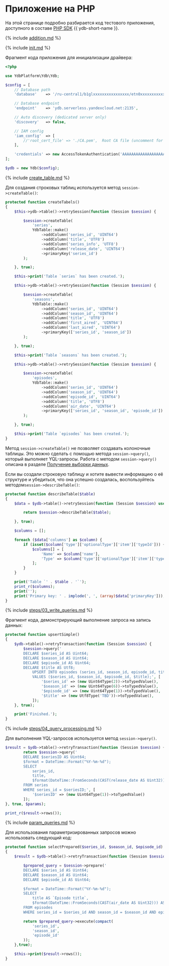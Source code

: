 # Приложение на PHP

На этой странице подробно разбирается код тестового приложения, доступного в составе [PHP SDK](https://github.com/ydb-platform/ydb-php-sdk) {{ ydb-short-name }}.

{% include [addition.md](auxilary/addition.md) %}

{% include [init.md](steps/01_init.md) %}

Фрагмент кода приложения для инициализации драйвера:

```php
<?php

use YdbPlatform\Ydb\Ydb;

$config = [
    // Database path
    'database'    => '/ru-central1/b1glxxxxxxxxxxxxxxxx/etn0xxxxxxxxxxxxxxxx',

    // Database endpoint
    'endpoint'    => 'ydb.serverless.yandexcloud.net:2135',

    // Auto discovery (dedicated server only)
    'discovery'   => false,

    // IAM config
    'iam_config'  => [
        //'root_cert_file' => './CA.pem',  Root CA file (uncomment for dedicated server)
    ],

    'credentials' => new AccessTokenAuthentication('AAAAAAAAAAAAAAAAAAAAAAAAAAAAAAAAAAAAAAA') // use from reference/ydb-sdk/auth
];

$ydb = new Ydb($config);
```

{% include [create_table.md](steps/02_create_table.md) %}

Для создания строковых таблиц используется метод `session->createTable()`:

```php
protected function createTabels()
{
    $this->ydb->table()->retrySession(function (Session $session) {

        $session->createTable(
            'series',
            YdbTable::make()
                ->addColumn('series_id', 'UINT64')
                ->addColumn('title', 'UTF8')
                ->addColumn('series_info', 'UTF8')
                ->addColumn('release_date', 'UINT64')
                ->primaryKey('series_id')
        );

    }, true);

    $this->print('Table `series` has been created.');

    $this->ydb->table()->retrySession(function (Session $session) {

        $session->createTable(
            'seasons',
            YdbTable::make()
                ->addColumn('series_id', 'UINT64')
                ->addColumn('season_id', 'UINT64')
                ->addColumn('title', 'UTF8')
                ->addColumn('first_aired', 'UINT64')
                ->addColumn('last_aired', 'UINT64')
                ->primaryKey(['series_id', 'season_id'])
        );

    }, true);

    $this->print('Table `seasons` has been created.');

    $this->ydb->table()->retrySession(function (Session $session) {

        $session->createTable(
            'episodes',
            YdbTable::make()
                ->addColumn('series_id', 'UINT64')
                ->addColumn('season_id', 'UINT64')
                ->addColumn('episode_id', 'UINT64')
                ->addColumn('title', 'UTF8')
                ->addColumn('air_date', 'UINT64')
                ->primaryKey(['series_id', 'season_id', 'episode_id'])
        );

    }, true);

    $this->print('Table `episodes` has been created.');
}
```
Метод `session->createTable()` не позволяет создавать колоночные таблицы. Это можно сделать с помощью метода `session->query()`, который выполняет YQL-запросы. Работа с методом `session->query()` описана в разделе [Получение выборки данных](#query-processing).

Если вы создали строковую таблицу и хотите вывести информацию о её структуре и убедиться, что она успешно создалась, воспользуйтесь методом`session->describeTable()`:

```php
protected function describeTable($table)
{
    $data = $ydb->table()->retrySession(function (Session $session) use ($table) {

        return $session->describeTable($table);

    }, true);

    $columns = [];

    foreach ($data['columns'] as $column) {
        if (isset($column['type']['optionalType']['item']['typeId'])) {
            $columns[] = [
                'Name' => $column['name'],
                'Type' => $column['type']['optionalType']['item']['typeId'],
            ];
        }
    }

    print('Table `' . $table . '`');
    print_r($columns);
    print('');
    print('Primary key: ' . implode(', ', (array)$data['primaryKey']));
}
```

{% include [steps/03_write_queries.md](steps/03_write_queries.md) %}

Фрагмент кода, демонстрирующий выполнение запроса на запись данных:

```php
protected function upsertSimple()
{
    $ydb->table()->retryTransaction(function (Session $session) {
        $session->query('
        DECLARE $series_id AS Uint64;
        DECLARE $season_id AS Uint64;
        DECLARE $episode_id AS Uint64;
        DECLARE $title AS Utf8;
            UPSERT INTO episodes (series_id, season_id, episode_id, title)
            VALUES ($series_id, $season_id, $episode_id, $title);', [
                '$series_id' => (new Uint64Type(2))->toTypedValue(),
                '$season_id' => (new Uint64Type(6))->toTypedValue(),
                '$episode_id' => (new Uint64Type(1))->toTypedValue(),
                '$title' => (new Utf8Type('TBD'))->toTypedValue(),
            ]);
    }, true);

    print('Finished.');
}
```

{% include [steps/04_query_processing.md](steps/04_query_processing.md) %}

Для выполнения YQL-запросов используется метод `session->query()`.

```php
$result = $ydb->table()->retryTransaction(function (Session $session) {
        return $session->query('
        DECLARE $seriesID AS Uint64;
        $format = DateTime::Format("%Y-%m-%d");
        SELECT
            series_id,
            title,
            $format(DateTime::FromSeconds(CAST(release_date AS Uint32))) AS release_date
        FROM series
        WHERE series_id = $seriesID;', [
            '$seriesID' => (new Uint64Type(1))->toTypedValue()
        ]);
}, true, $params);

print_r($result->rows());
```

{% include [param_queries.md](../_includes/steps/06_param_queries.md) %}

Для использования параметризированных запросов можно использовать следующий код:

```php
protected function selectPrepared($series_id, $season_id, $episode_id)
{
    $result = $ydb->table()->retryTransaction(function (Session $session) use ($series_id, $season_id, $episode_id) {

        $prepared_query = $session->prepare('
        DECLARE $series_id AS Uint64;
        DECLARE $season_id AS Uint64;
        DECLARE $episode_id AS Uint64;

        $format = DateTime::Format("%Y-%m-%d");
        SELECT
            title AS `Episode title`,
            $format(DateTime::FromSeconds(CAST(air_date AS Uint32))) AS `Air date`
        FROM episodes
        WHERE series_id = $series_id AND season_id = $season_id AND episode_id = $episode_id;');

        return $prepared_query->execute(compact(
            'series_id',
            'season_id',
            'episode_id'
        ));
    },true);

    $this->print($result->rows());
}
```
